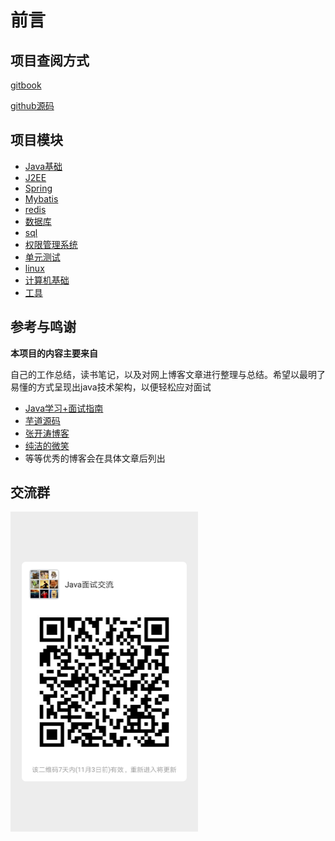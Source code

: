 # 前言

## 项目查阅方式

[gitbook](http://java.isture.com)

[github源码](https://github.com/zszdevelop/java-study-gitbook)

## 项目模块

- [Java基础](<http://java.isture.com/base/>)
- [J2EE](<http://java.isture.com/J2EE/>)
- [Spring](<http://java.isture.com/spring/>)
- [Mybatis](<http://java.isture.com/Mybatis/>)
- [redis](<http://java.isture.com/redis/>)
- [数据库](http://java.isture.com/db/)
- [sql](http://java.isture.com/sql/)
- [权限管理系统](http://java.isture.com/rbac/)
- [单元测试](http://java.isture.com/test/)
- [linux](http://java.isture.com/linux/)
- [计算机基础](http://java.isture.com/cs/)
- [工具](http://java.isture.com/tools/)

## 参考与鸣谢

**本项目的内容主要来自**

自己的工作总结，读书笔记，以及对网上博客文章进行整理与总结。希望以最明了易懂的方式呈现出java技术架构，以便轻松应对面试

- [Java学习+面试指南](<https://github.com/Snailclimb/JavaGuide>)
- [芋道源码](http://www.iocoder.cn/?qun)
- [张开涛博客](<https://www.iteye.com/blog/user/jinnianshilongnian>)
- [纯洁的微笑](http://www.ityouknow.com/)
- 等等优秀的博客会在具体文章后列出

## 交流群

<img src="./img/group.jpg" width="300px" alt="图片名称" align=center />


